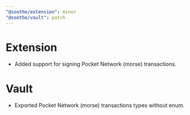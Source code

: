 ```yaml
---
"@soothe/extension": minor
"@soothe/vault": patch
---
```


# Extension

* Added support for signing Pocket Network (morse) transactions.

# Vault

* Exported Pocket Network (morse) transactions types without enum.
